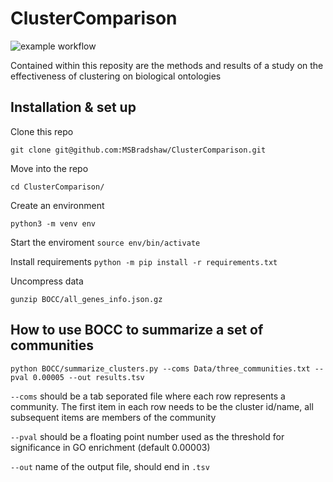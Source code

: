 # ClusterComparison

![example workflow](https://github.com/MSBradshaw/ClusterComparison/actions/workflows/ci.yml/badge.svg)

Contained within this reposity are the methods and results of a study on the effectiveness of clustering on biological ontologies

## Installation & set up

Clone this repo

`git clone git@github.com:MSBradshaw/ClusterComparison.git`

Move into the repo

`cd ClusterComparison/`

Create an environment

`python3 -m venv env`

Start the enviroment
`source env/bin/activate`

Install requirements
`python -m pip install -r requirements.txt`

Uncompress data

`gunzip BOCC/all_genes_info.json.gz`

## How to use BOCC to summarize a set of communities

`python BOCC/summarize_clusters.py --coms Data/three_communities.txt --pval 0.00005 --out results.tsv`

`--coms` should be a tab seporated file where each row represents a community. The first item in each row needs to be the cluster id/name, all subsequent items are members of the community

`--pval` should be a floating point number used as the threshold for significance in GO enrichment (default 0.00003)

`--out` name of the output file, should end in `.tsv`
